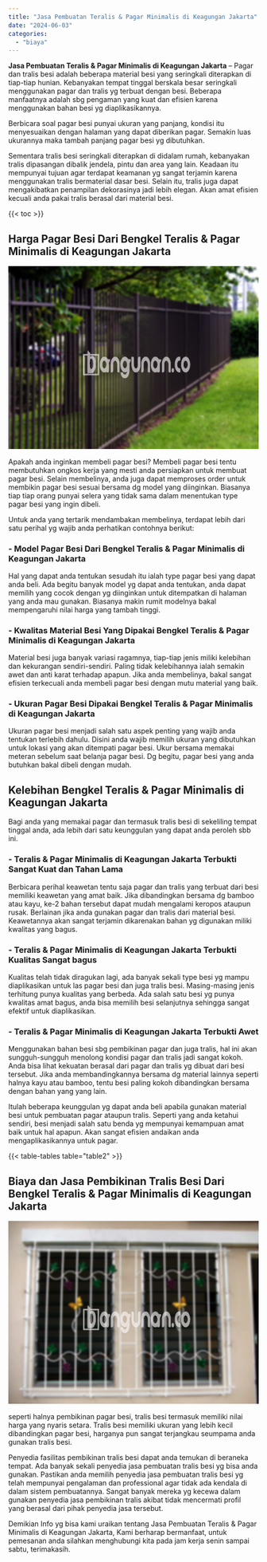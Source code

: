 ```yaml
---
title: "Jasa Pembuatan Teralis & Pagar Minimalis di Keagungan Jakarta"
date: "2024-06-03"
categories: 
  - "biaya"
---
```


**Jasa Pembuatan Teralis & Pagar Minimalis di Keagungan Jakarta** – Pagar dan tralis besi adalah beberapa material besi yang seringkali diterapkan di tiap-tiap hunian. Kebanyakan tempat tinggal berskala besar seringkali menggunakan pagar dan tralis yg terbuat dengan besi. Beberapa manfaatnya adalah sbg pengaman yang kuat dan efisien karena menggunakan bahan besi yg diaplikasikannya.

Berbicara soal pagar besi punyai ukuran yang panjang, kondisi itu menyesuaikan dengan halaman yang dapat diberikan pagar. Semakin luas ukurannya maka tambah panjang pagar besi yg dibutuhkan.

Sementara tralis besi seringkali diterapkan di didalam rumah, kebanyakan tralis dipasangan dibalik jendela, pintu dan area yang lain. Keadaan itu mempunyai tujuan agar terdapat keamanan yg sangat terjamin karena menggunakan tralis bermaterial dasar besi. Selain itu, tralis juga dapat mengakibatkan penampilan dekorasinya jadi lebih elegan. Akan amat efisien kecuali anda pakai tralis berasal dari material besi.

{{< toc >}}

## Harga Pagar Besi Dari Bengkel Teralis & Pagar Minimalis di Keagungan Jakarta

![Jasa Pembuatan Teralis & Pagar Minimalis di Keagungan Jakarta](/images/pagar-minimalis-murah-45.png)

Apakah anda inginkan membeli pagar besi? Membeli pagar besi tentu membutuhkan ongkos kerja yang mesti anda persiapkan untuk membuat pagar besi. Selain membelinya, anda juga dapat memproses order untuk membikin pagar besi sesuai bersama dg model yang diinginkan. Biasanya tiap tiap orang punyai selera yang tidak sama dalam menentukan type pagar besi yang ingin dibeli.

Untuk anda yang tertarik mendambakan membelinya, terdapat lebih dari satu perihal yg wajib anda perhatikan contohnya berikut:
### \- Model Pagar Besi Dari Bengkel Teralis & Pagar Minimalis di Keagungan Jakarta

Hal yang dapat anda tentukan sesudah itu ialah type pagar besi yang dapat anda beli. Ada begitu banyak model yg dapat anda tentukan, anda dapat memilih yang cocok dengan yg diinginkan untuk ditempatkan di halaman yang anda mau gunakan. Biasanya makin rumit modelnya bakal mempengaruhi nilai harga yang tambah tinggi.

### \- Kwalitas Material Besi Yang Dipakai Bengkel Teralis & Pagar Minimalis di Keagungan Jakarta

Material besi juga banyak variasi ragamnya, tiap-tiap jenis miliki kelebihan dan kekurangan sendiri-sendiri. Paling tidak kelebihannya ialah semakin awet dan anti karat terhadap apapun. Jika anda membelinya, bakal sangat efisien terkecuali anda membeli pagar besi dengan mutu material yang baik.

### \- Ukuran Pagar Besi Dipakai Bengkel Teralis & Pagar Minimalis di Keagungan Jakarta

Ukuran pagar besi menjadi salah satu aspek penting yang wajib anda tentukan terlebih dahulu. Disini anda wajib memilih ukuran yang dibutuhkan untuk lokasi yang akan ditempati pagar besi. Ukur bersama memakai meteran sebelum saat belanja pagar besi. Dg begitu, pagar besi yang anda butuhkan bakal dibeli dengan mudah.

## Kelebihan Bengkel Teralis & Pagar Minimalis di Keagungan Jakarta

Bagi anda yang memakai pagar dan termasuk tralis besi di sekeliling tempat tinggal anda, ada lebih dari satu keunggulan yang dapat anda peroleh sbb ini.

### \- Teralis & Pagar Minimalis di Keagungan Jakarta Terbukti Sangat Kuat dan Tahan Lama

Berbicara perihal keawetan tentu saja pagar dan tralis yang terbuat dari besi memiliki keawetan yang amat baik. Jika dibandingkan bersama dg bamboo atau kayu, ke-2 bahan tersebut dapat mudah mengalami keropos ataupun rusak. Berlainan jika anda gunakan pagar dan tralis dari material besi. Keawetannya akan sangat terjamin dikarenakan bahan yg digunakan miliki kwalitas yang bagus.

### \- Teralis & Pagar Minimalis di Keagungan Jakarta Terbukti Kualitas Sangat bagus

Kualitas telah tidak diragukan lagi, ada banyak sekali type besi yg mampu diaplikasikan untuk las pagar besi dan juga tralis besi. Masing-masing jenis terhitung punya kualitas yang berbeda. Ada salah satu besi yg punya kwalitas amat bagus, anda bisa memilih besi selanjutnya sehingga sangat efektif untuk diaplikasikan.

### \- Teralis & Pagar Minimalis di Keagungan Jakarta Terbukti Awet

Menggunakan bahan besi sbg pembikinan pagar dan juga tralis, hal ini akan sungguh-sungguh menolong kondisi pagar dan tralis jadi sangat kokoh. Anda bisa lihat kekuatan berasal dari pagar dan tralis yg dibuat dari besi tersebut. Jika anda membandingkannya bersama dg material lainnya seperti halnya kayu atau bamboo, tentu besi paling kokoh dibandingkan bersama dengan bahan yang yang lain.

Itulah beberapa keunggulan yg dapat anda beli apabila gunakan material besi untuk pembuatan pagar ataupun tralis. Seperti yang anda ketahui sendiri, besi menjadi salah satu benda yg mempunyai kemampuan amat baik untuk hal apapun. Akan sangat efisien andaikan anda mengaplikasikannya untuk pagar.

{{< table-tables table="table2" >}}

## Biaya dan Jasa Pembikinan Tralis Besi Dari Bengkel Teralis & Pagar Minimalis di Keagungan Jakarta

![Jasa Pembuatan Teralis & Pagar Minimalis di Keagungan Jakarta](/images/teralis-minimalis-murah-07.png)

seperti halnya pembikinan pagar besi, tralis besi termasuk memiliki nilai harga yang nyaris setara. Tralis besi memiliki ukuran yang lebih kecil dibandingkan pagar besi, harganya pun sangat terjangkau seumpama anda gunakan tralis besi.

Penyedia fasilitas pembikinan tralis besi dapat anda temukan di beraneka tempat. Ada banyak sekali penyedia jasa pembuatan tralis besi yg bisa anda gunakan. Pastikan anda memilih penyedia jasa pembuatan tralis besi yg telah mempunyai pengalaman dan professional agar tidak ada kendala di dalam sistem pembuatannya. Sangat banyak mereka yg kecewa dalam gunakan penyedia jasa pembikinan tralis akibat tidak mencermati profil yang berasal dari pihak penyedia jasa tersebut.

Demikian Info yg bisa kami uraikan tentang Jasa Pembuatan Teralis & Pagar Minimalis di Keagungan Jakarta, Kami berharap bermanfaat, untuk pemesanan anda silahkan menghubungi kita pada jam kerja senin sampai sabtu, terimakasih.
